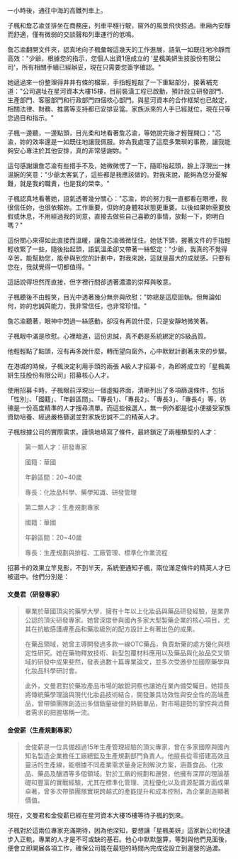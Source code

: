 
一小時後，通往中海的高鐵列車上。

子楓和詹芯渝並排坐在商務座，列車平穩行駛，窗外的風景飛快掠過。車廂內安靜而舒適，僅有微弱的交談聲和列車運行的低鳴。

詹芯渝翻開文件夾，認真地向子楓彙報這幾天的工作進展，語氣一如既往地冷靜而高效："少爺，根據您的指示，您個人出資1億成立的 '星楓美妍生技股份有限公司'，所有相關手續已經辦妥，現在只需要您簽字確認。"

她遞過來一份整理得井井有條的檔案，手指輕輕敲了一下重點部分，接著補充道："公司選址在星河資本大樓15樓，目前裝潢工程已啟動，預計設立研發部門、生產部門、客服部門和行政部門四個核心部門。與星河資本的合作框架也已敲定，相關法律、財務、推廣等支持都已安排妥當。家族派來的人手已經就位，現在只等您過目和指示。"

子楓一邊聽，一邊點頭，目光柔和地看著詹芯渝，等她說完後才輕聲開口："芯渝，妳的效率還是一如既往地讓我佩服。妳為我處理了這麼多繁瑣的事務，讓我能夠安心專注於其他安排，真的非常感謝妳。"

這句感謝讓詹芯渝有些措手不及，她微微愣了一下，隨即抬起頭，臉上浮現出一抹溫婉的笑意："少爺太客氣了，這些都是我應該做的。對我來說，能夠為您分憂解難，就是我的職責，也是我的榮幸。"

子楓認真地看著她，語氣透著幾分關心："芯渝，妳的努力我一直都看在眼裡，我很信任妳，也很依賴妳。工作重要，但妳的身體和狀態更重要。以後如果妳需要放假或休息，不用經過我的同意，直接去做些自己喜歡的事情，放鬆一下，妳明白嗎？"

這份關心來得如此直接而溫暖，讓詹芯渝微微怔住。她低下頭，握著文件的手指輕輕收緊了一些，隨後抬起頭，語氣溫柔卻又帶著一絲堅定："少爺，我真的不覺得辛苦。能幫助您，能參與到您的計劃中，對我來說，這就是最大的成就感。只要有您在，我就覺得一切都值得。"

這話說得坦然而直接，但字裡行間卻透著濃濃的崇拜與敬意。

子楓聽後不由輕笑，目光中透著幾分無奈與欣慰："妳總是這麼固執。但無論如何，妳的忠誠與能力，我非常信任，也非常珍惜。"

詹芯渝聽著，眼神中閃過一絲感動，卻沒有再說什麼，只是安靜地微笑著。

子楓眼中滿是欣慰。心裡暗道，這份忠誠，真不虧是系統綁定的S級品質。

他輕輕點了點頭，沒有再多說什麼，轉而望向窗外，心中默默計劃著未來的步驟。

在港城的時候，子楓決定利用手頭的兩張 A級人才招募卡，為即將成立的「星楓美妍生技股份有限公司」招募核心人才。

使用招募卡時，子楓眼前浮現出一個虛擬界面，清晰列出了多項篩選條件，包括「性別」、「國籍」、「年齡區間」、「專長1」、「專長2」、「專長3」、「專長4」等，彷彿是一份高度精準的人才搜尋清單。而這些候選人，無一例外都是從小便接受家族資助培養、經過嚴格篩選並對家族忠誠不二的精英人才。

子楓根據公司的實際需求，謹慎地填寫了條件，最終鎖定了兩種類型的人才：

>第一類人才：研發專家
>
>國籍：華國
>
>年齡區間：20~40歲
>
>專長：化妝品科學、藥學知識、研發管理

>第二類人才：生產規劃專家
>
>國籍：華國
>
>年齡區間：20~40歲
>
>專長：生產規劃與排程、工廠管理、標準化作業流程


招募卡的效果立竿見影，不到半天，系統便通知子楓，兩位滿足條件的精英人才已被選中。他們分別是：

#### 文曼君（研發專家）

>畢業於華國頂尖的藥學大學，擁有十年以上化妝品與藥品研發經驗，是業界公認的頂尖研發專家。她曾深度參與國內多家大型製藥企業的核心項目，尤其在抗敏感護膚產品和藥妝級別的配方設計上有著出色的成果。
>
>在藥品領域，她曾主導開發過多款一線OTC藥品，負責新藥的處方優化與穩定性研究。她在藥物釋放技術、新型包覆材料應用以及藥品與化妝品交叉領域的研發中成果斐然，發表過數十篇專業論文，並多次受邀參加國際藥學與化妝品科學研討會。
>
>此外，文曼君對於藥妝產品市場的敏銳洞察也讓她在業內備受矚目。她擅長將傳統藥學理論與現代化妝品技術結合，開發兼具功效性與安全性的高端產品，曾帶領團隊創造出多個銷量破億的熱銷單品，對市場趨勢的掌控與消費者需求的把握堪稱一流。

#### 金俊薪（生產規劃專家）

>金俊薪是一位具備超過15年生產管理經驗的頂尖專家，曾在多家國際與國內知名製造企業擔任工廠總監及生產規劃部門負責人。他擅長從零搭建高效且靈活的生產線，能根據不同產業需求量身定制解決方案，涵蓋食品、化妝品、藥品及釀酒等多個領域。對於工廠的規劃和運營，他擁有深厚的理論基礎和豐富的實戰經驗，尤其在標準化管理、流程優化以及資源配置方面成果卓著，曾多次帶領團隊實現跨越式的產能提升和成本控制，為企業創造顯著價值。

現在，文曼君和金俊薪已經在星河資本大樓15樓等待子楓的到來。

子楓對於這兩位專家充滿期待，因為他深知，要想讓「星楓美妍」這家新公司快速步入正軌，專業的人才是不可或缺的基石。他心中默默盤算，等到與他們見面後，便會立即開展各項工作，確保公司能在最短的時間內完成從設立到運營的過渡。

